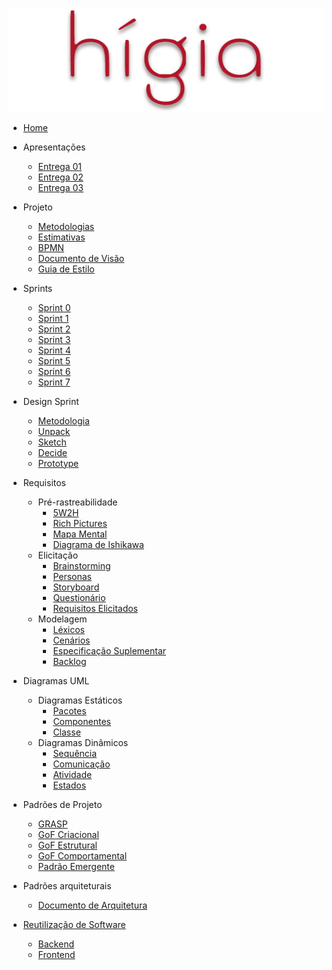 <a href="/">
    <img src="assets/images/higia/higia.png" class="sidebar-logo">
</a>

- [Home](README.md)
- Apresentações
  - [Entrega 01](./videos/entrega1.md)
  - [Entrega 02](./videos/entrega2.md)
  - [Entrega 03](./videos/entrega3.md)
- Projeto
  - [Metodologias](./03-projeto/metodologias.md)
  - [Estimativas](./03-projeto/estimativas.md)
  - [BPMN](./03-projeto/bpmn.md)
  - [Documento de Visão](./03-projeto/docVisao.md)
  - [Guia de Estilo](03-projeto/guiaDeEstilo.md)
- Sprints
  - [Sprint 0](./00-sprint/sprint00.md)
  - [Sprint 1](./00-sprint/sprint01.md)
  - [Sprint 2](./00-sprint/sprint02.md)
  - [Sprint 3](./00-sprint/sprint03.md)
  - [Sprint 4](./00-sprint/sprint04.md)
  - [Sprint 5](./00-sprint/sprint05.md)
  - [Sprint 6](./00-sprint/sprint06.md)
  - [Sprint 7](./00-sprint/sprint07.md)

- Design Sprint
  - [Metodologia](01-designSprint/metodologia.md)
  - [Unpack](./01-designSprint/brainstorming.md)
  - [Sketch](./01-designSprint/protipoPapel.md)
  - [Decide](./01-designSprint/prototipoMediaFidelidade.md)
  - [Prototype](./01-designSprint/prototipoAlta.md)
- Requisitos
  - Pré-rastreabilidade
    - [5W2H](./02-requisitos/pre-rastreabilidade/5w2h)
    - [Rich Pictures](./02-requisitos/pre-rastreabilidade/richPicture.md)
    - [Mapa Mental](./02-requisitos/pre-rastreabilidade/mapaMental.md)
    - [Diagrama de Ishikawa](./02-requisitos/pre-rastreabilidade/ishikawa.md)
  - Elicitação
    - [Brainstorming](./02-requisitos/elicitacao/brainstorming.md)
    - [Personas](./02-requisitos/elicitacao/personas.md)
    - [Storyboard](./02-requisitos/elicitacao/storyboard.md)
    - [Questionário](./02-requisitos/elicitacao/questionario.md)
    - [Requisitos Elicitados](./02-requisitos/elicitacao/requisitosElicitados.md)
  - Modelagem
    - [Léxicos](./02-requisitos/modelagem/lexicos.md)
    - [Cenários](./02-requisitos/modelagem/cenarios.md)
    - [Especificação Suplementar](./02-requisitos/modelagem/especificacaoSuplementar.md)
    - [Backlog](./02-requisitos/modelagem/backlog.md)
- Diagramas UML
  - Diagramas Estáticos
    - [Pacotes](./04-diagramasUML/diagramaPacote.md)
    - [Componentes](./04-diagramasUML/diagramaComponentes.md)
    - [Classe](./04-diagramasUML/diagramaClasse.md)
  - Diagramas Dinâmicos
    - [Sequência](./04-diagramasUML/diagramaSequencia.md)
    - [Comunicação](./04-diagramasUML/diagramaComunicacao.md)
    - [Atividade](./04-diagramasUML/diagramaAtividade.md)
    - [Estados](./04-diagramasUML/diagramaEstado.md)
- Padrões de Projeto
  - [GRASP](./05-padroesDeProjeto/GRASP.md)
  - [GoF Criacional](./05-padroesDeProjeto/GoFCriacional.md)
  - [GoF Estrutural](./05-padroesDeProjeto/GoFEstrutural.md)
  - [GoF Comportamental](./05-padroesDeProjeto/GoFComportamental.md)
  - [Padrão Emergente](./05-padroesDeProjeto/PadraoEmergente.md)
- Padrões arquiteturais
  - [Documento de Arquitetura](06-padroesArquiteturais/das.md)
- [Reutilização de Software](07-reutilizacaoSoftware/reutilizacao_Geral.md)
    - [Backend](07-reutilizacaoSoftware/reutilizacao_Backend.md)
    - [Frontend](07-reutilizacaoSoftware/reutilizacao_Frontend.md)